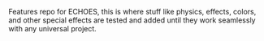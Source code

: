 Features repo for ECHOES, this is where stuff like physics, effects, colors, and other special effects are tested and added until they work seamlessly with any universal project.
